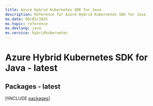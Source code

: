 ```yaml
---
title: Azure Hybrid Kubernetes SDK for Java
description: Reference for Azure Hybrid Kubernetes SDK for Java
ms.date: 09/03/2025
ms.topic: reference
ms.devlang: java
ms.service: hybridkubernetes
---
```

# Azure Hybrid Kubernetes SDK for Java - latest
## Packages - latest
[!INCLUDE [packages](hybrid-kubernetes-index.md)]